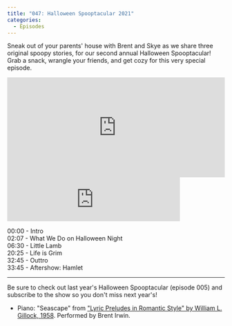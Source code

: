 ```yaml
---
title: "047: Halloween Spooptacular 2021"
categories:
  - Episodes
---
```


Sneak out of your parents' house with Brent and Skye as we share three original spoopy stories, for our second annual Halloween Spooptacular! Grab a snack, wrangle your friends, and get cozy for this very special episode. 

<iframe src="https://open.spotify.com/embed/episode/0jTGHNMPj46XSRW4C91vsP?utm_source=generator" width="100%" height="232" frameBorder="0" allowfullscreen="" allow="autoplay; clipboard-write; encrypted-media; fullscreen; picture-in-picture"></iframe>

<iframe src="https://anchor.fm/brentandskye/embed/episodes/047-Halloween-Spooptacular-2021-e19hgof" height="102px" width="400px" frameborder="0" scrolling="no"></iframe>

00:00 - Intro  
02:07 - What We Do on Halloween Night  
06:30 - Little Lamb  
20:25 - Life is Grim  
32:45 - Outtro  
33:45 - Aftershow: Hamlet

---

Be sure to check out last year's Halloween Spooptacular (episode 005) and subscribe to the show so you don't miss next year's!

* Piano: "Seascape" from ["Lyric Preludes in Romantic Style" by William L. Gillock, 1958](https://www.alfred.com/lyric-preludes-in-romantic-style/p/00-0649/). Performed by Brent Irwin.
